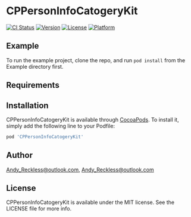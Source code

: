 # CPPersonInfoCatogeryKit

[![CI Status](https://img.shields.io/travis/Andy_Reckless@outlook.com/CPPersonInfoCatogeryKit.svg?style=flat)](https://travis-ci.org/Andy_Reckless@outlook.com/CPPersonInfoCatogeryKit)
[![Version](https://img.shields.io/cocoapods/v/CPPersonInfoCatogeryKit.svg?style=flat)](https://cocoapods.org/pods/CPPersonInfoCatogeryKit)
[![License](https://img.shields.io/cocoapods/l/CPPersonInfoCatogeryKit.svg?style=flat)](https://cocoapods.org/pods/CPPersonInfoCatogeryKit)
[![Platform](https://img.shields.io/cocoapods/p/CPPersonInfoCatogeryKit.svg?style=flat)](https://cocoapods.org/pods/CPPersonInfoCatogeryKit)

## Example

To run the example project, clone the repo, and run `pod install` from the Example directory first.

## Requirements

## Installation

CPPersonInfoCatogeryKit is available through [CocoaPods](https://cocoapods.org). To install
it, simply add the following line to your Podfile:

```ruby
pod 'CPPersonInfoCatogeryKit'
```

## Author

Andy_Reckless@outlook.com, Andy_Reckless@outlook.com

## License

CPPersonInfoCatogeryKit is available under the MIT license. See the LICENSE file for more info.
